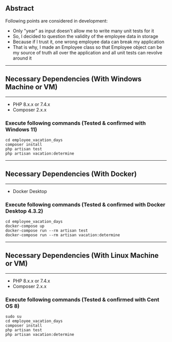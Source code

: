
## Abstract
Following points are considered in development:
- Only "year" as input doesn't allow me to write many unit tests for it
- So, I decided to question the validity of the employee data in storage
- Because if I trust it, one wrong employee data can break my application
- That is why, I made an Employee class so that Employee object can be my source of truth all over the application and all unit tests can revolve around it


****************************************
## Necessary Dependencies (With Windows Machine or VM)
****************************************

- PHP 8.x.x or 7.4.x
- Composer 2.x.x

### Execute following commands (Tested & confirmed with Windows 11)
```
cd employee_vacation_days
composer install
php artisan test
php artisan vacation:determine
```

****************************************
## Necessary Dependencies (With Docker)
****************************************

- Docker Desktop

### Execute following commands (Tested & confirmed with Docker Desktop 4.3.2)
```
cd employee_vacation_days
docker-compose up
docker-compose run --rm artisan test
docker-compose run --rm artisan vacation:determine
```

****************************************
## Necessary Dependencies (With Linux Machine or VM)
****************************************

- PHP 8.x.x or 7.4.x
- Composer 2.x.x

### Execute following commands  (Tested & confirmed with Cent OS 8)
```
sudo su
cd employee_vacation_days
composer install
php artisan test
php artisan vacation:determine
```
